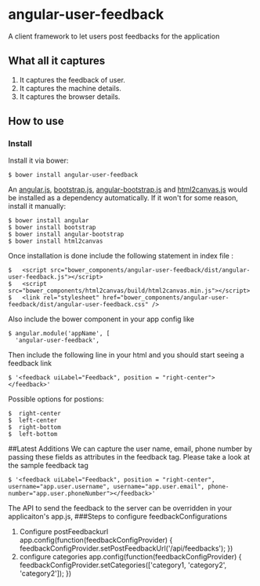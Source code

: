 angular-user-feedback
===============



A client framework to let users post feedbacks for the application
## What all it captures
1. It captures the feedback of user.
2. It captures the machine details.
3. It captures the browser details.

## How to use

### Install

Install it via bower:

    $ bower install angular-user-feedback
    
An [angular.js](https://angularjs.org/), [bootstrap.js](http://getbootstrap.com), [angular-bootstrap.js](https://angular-ui.github.io/bootstrap/) and [html2canvas.js](http://html2canvas.hertzen.com/) would be installed as a dependency automatically. If it won't for some reason, install it manually:
    
    $ bower install angular
    $ bower install bootstrap
    $ bower install angular-bootstrap
    $ bower install html2canvas

Once installation is done include the following statement in index file :

    $   <script src="bower_components/angular-user-feedback/dist/angular-user-feedback.js"></script>
    $   <script src="bower_components/html2canvas/build/html2canvas.min.js"></script>
    $   <link rel="stylesheet" href="bower_components/angular-user-feedback/dist/angular-user-feedback.css" />

Also include the bower component in your app config like 
    
    $ angular.module('appName', [
      'angular-user-feedback',

Then include the following line in your html and you should start seeing a feedback link

    $ '<feedback uiLabel="Feedback", position = "right-center"></feedback>'


Possible options for postions:

    $  right-center
    $  left-center
    $  right-bottom
    $  left-bottom

##Latest Additions
We can capture the user name, email, phone number by passing these fields as attributes in the feedback tag. Please take a look at the sample feedback tag

    $ '<feedback uiLabel="Feedback", position = "right-center", username="app.user.username", username="app.user.email", phone-number="app.user.phoneNumber"></feedback>'


The API to send the feedback to the server can be overridden in your applicaiton's app.js, 
###Steps to configure feedbackConfigurations
1. Configure postFeedbackurl
    app.config(function(feedbackConfigProvider) {
        feedbackConfigProvider.setPostFeedbackUrl('/api/feedbacks');
    })
2. configure categories
    app.config(function(feedbackConfigProvider) {
        feedbackConfigProvider.setCategories(['category1, 'category2', 'category2']);
    })

